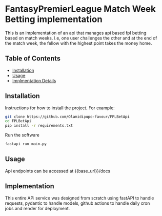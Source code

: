 # FantasyPremierLeague Match Week Betting implementation

This is an implementation of an api that manages api based fpl betting based on match weeks. I.e, one user challenges the other and at the end of the match week, the fellow with the highest point takes the money home.


## Table of Contents

- [Installation](#installation)
- [Usage](#usage)
- [Implmentation Details](#Implementation)

## Installation

Instructions for how to install the project. For example:

```bash
git clone https://github.com/Olamidipupo-favour/FPLBetApi
cd FPLBetApi
pip install -r requirements.txt
```

Run the software

```bash
fastapi run main.py
```
## Usage
Api endpoints can be accessed at {{base_url}}/docs

## Implementation
This entire APi service was designed from scratch using fastAPI to handle requests, pydantic to handle models, github actions to handle daily cron jobs and render for deployment.